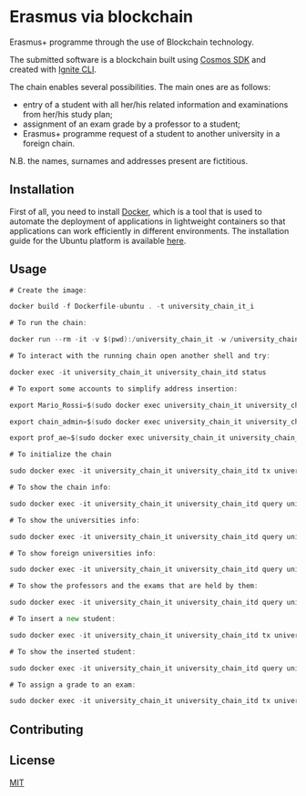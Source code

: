 # Erasmus via blockchain

Erasmus+ programme through the use of Blockchain technology.

The submitted software is a blockchain built using [Cosmos SDK](https://v1.cosmos.network/sdk) and created with [Ignite CLI](https://ignite.com/cli).

The chain enables several possibilities. The main ones are as follows:
- entry of a student with all her/his related information and examinations from her/his study plan;
- assignment of an exam grade by a professor to a student;
- Erasmus+ programme request of a student to another university in a foreign chain.

N.B. the names, surnames and addresses present are fictitious.

## Installation

First of all, you need to install [Docker](https://www.docker.com/), which is a tool that is used to automate the deployment of applications in lightweight containers so that applications can work efficiently in different environments. The installation guide for the Ubuntu platform is available [here](https://docs.docker.com/desktop/install/ubuntu/).

## Usage



```go
# Create the image:

docker build -f Dockerfile-ubuntu . -t university_chain_it_i

# To run the chain:

docker run --rm -it -v $(pwd):/university_chain_it -w /university_chain_it -p 1317:1317 -p 3000:3000 -p 4500:4500 -p 5000:5000 -p 26657:26657 --name university_chain_it university_chain_it_i ignite chain serve --reset-once

# To interact with the running chain open another shell and try: 

docker exec -it university_chain_it university_chain_itd status

# To export some accounts to simplify address insertion:

export Mario_Rossi=$(sudo docker exec university_chain_it university_chain_itd keys show "Mario Rossi" -a) 

export chain_admin=$(sudo docker exec university_chain_it university_chain_itd keys show "Admin Chain IT" -a) 

export prof_ae=$(sudo docker exec university_chain_it university_chain_itd keys show "Prof. Domenico Asprucci" -a) 

# To initialize the chain

sudo docker exec -it university_chain_it university_chain_itd tx universitychainit configure-chain --from $chain_admin --gas auto 

# To show the chain info:

sudo docker exec -it university_chain_it university_chain_itd query universitychainit show-chain-info 

# To show the universities info:

sudo docker exec -it university_chain_it university_chain_itd query universitychainit list-university-info 

# To show foreign universities info:

sudo docker exec -it university_chain_it university_chain_itd query universitychainit list-foreign-universities

# To show the professors and the exams that are held by them:

sudo docker exec -it university_chain_it university_chain_itd query universitychainit list-professors-exams

# To insert a new student:

sudo docker exec -it university_chain_it university_chain_itd tx universitychainit register-new-student unipi Mario Rossi master cs "Computer Science" --from $Mario_Rossi --gas auto  

# To show the inserted student:

sudo docker exec -it university_chain_it university_chain_itd query universitychainit show-stored-student unipi_1 

# To assign a grade to an exam:

sudo docker exec -it university_chain_it university_chain_itd tx universitychainit insert-exam-grade unipi 1 "Algorithm engineering" 25 --from $prof_ae --gas auto 
```

## Contributing



## License

[MIT](https://choosealicense.com/licenses/mit/)
